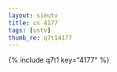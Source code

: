 ```yaml
--- 
layout: sieutv
title: us 4177
tags: [ustv]
thumb_re: q7t14177
---
```

{% include q7t1 key="4177" %} 
